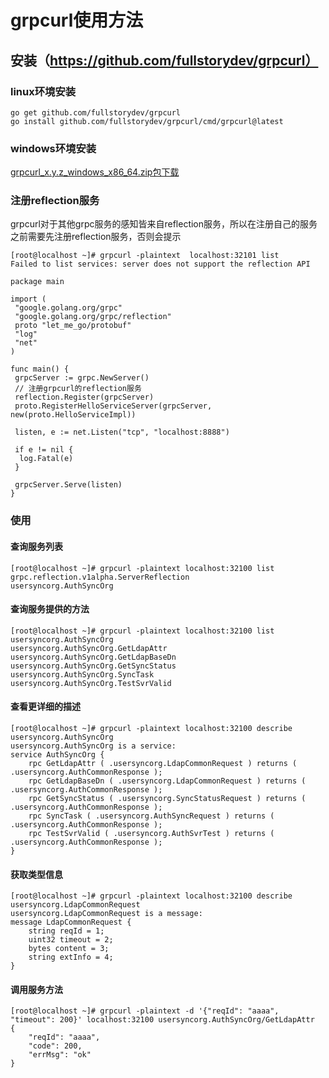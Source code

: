 # grpcurl使用方法

## 安装（<https://github.com/fullstorydev/grpcurl）>

### linux环境安装

```
go get github.com/fullstorydev/grpcurl
go install github.com/fullstorydev/grpcurl/cmd/grpcurl@latest
```

### windows环境安装

[grpcurl_x.y.z_windows_x86_64.zip包下载](https://github.com/fullstorydev/grpcurl/releases)

### 注册reflection服务

grpcurl对于其他grpc服务的感知皆来自reflection服务，所以在注册自己的服务之前需要先注册reflection服务，否则会提示

```
[root@localhost ~]# grpcurl -plaintext  localhost:32101 list
Failed to list services: server does not support the reflection API
```

```
package main

import (
 "google.golang.org/grpc"
 "google.golang.org/grpc/reflection"
 proto "let_me_go/protobuf"
 "log"
 "net"
)

func main() {
 grpcServer := grpc.NewServer()
 // 注册grpcurl的reflection服务
 reflection.Register(grpcServer)
 proto.RegisterHelloServiceServer(grpcServer, new(proto.HelloServiceImpl))

 listen, e := net.Listen("tcp", "localhost:8888")

 if e != nil {
  log.Fatal(e)
 }

 grpcServer.Serve(listen)
}
```

### 使用

#### 查询服务列表

```
[root@localhost ~]# grpcurl -plaintext localhost:32100 list
grpc.reflection.v1alpha.ServerReflection
usersyncorg.AuthSyncOrg
```

#### 查询服务提供的方法

```
[root@localhost ~]# grpcurl -plaintext localhost:32100 list usersyncorg.AuthSyncOrg
usersyncorg.AuthSyncOrg.GetLdapAttr
usersyncorg.AuthSyncOrg.GetLdapBaseDn
usersyncorg.AuthSyncOrg.GetSyncStatus
usersyncorg.AuthSyncOrg.SyncTask
usersyncorg.AuthSyncOrg.TestSvrValid
```

#### 查看更详细的描述

```
[root@localhost ~]# grpcurl -plaintext localhost:32100 describe usersyncorg.AuthSyncOrg
usersyncorg.AuthSyncOrg is a service:
service AuthSyncOrg {
    rpc GetLdapAttr ( .usersyncorg.LdapCommonRequest ) returns ( .usersyncorg.AuthCommonResponse );
    rpc GetLdapBaseDn ( .usersyncorg.LdapCommonRequest ) returns ( .usersyncorg.AuthCommonResponse );
    rpc GetSyncStatus ( .usersyncorg.SyncStatusRequest ) returns ( .usersyncorg.AuthCommonResponse );
    rpc SyncTask ( .usersyncorg.AuthSyncRequest ) returns ( .usersyncorg.AuthCommonResponse );
    rpc TestSvrValid ( .usersyncorg.AuthSvrTest ) returns ( .usersyncorg.AuthCommonResponse );
}
```

#### 获取类型信息

```
[root@localhost ~]# grpcurl -plaintext localhost:32100 describe usersyncorg.LdapCommonRequest
usersyncorg.LdapCommonRequest is a message:
message LdapCommonRequest {
    string reqId = 1;
    uint32 timeout = 2;
    bytes content = 3;
    string extInfo = 4;
}
```

#### 调用服务方法

```
[root@localhost ~]# grpcurl -plaintext -d '{"reqId": "aaaa", "timeout": 200}' localhost:32100 usersyncorg.AuthSyncOrg/GetLdapAttr
{
    "reqId": "aaaa",
    "code": 200,
    "errMsg": "ok"
}

```
